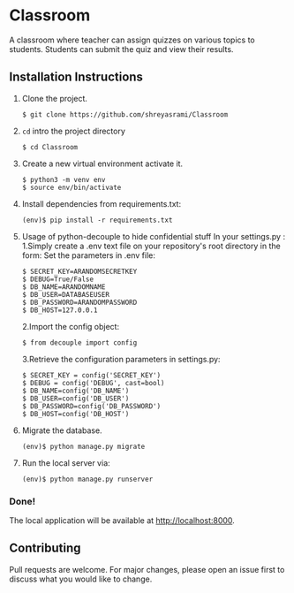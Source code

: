 # Classroom

A classroom where teacher can assign quizzes on various topics to students.
Students can submit the quiz and view their results.

## Installation Instructions

1. Clone the project.
    ```shell
    $ git clone https://github.com/shreyasrami/Classroom
    ```
2. `cd` intro the project directory
    ```shell
    $ cd Classroom
    ```
3. Create a new virtual environment activate it.
    ```shell
    $ python3 -m venv env
    $ source env/bin/activate
    ```
4. Install dependencies from requirements.txt:
    ```shell
    (env)$ pip install -r requirements.txt
    ```
5. Usage of python-decouple to hide confidential stuff
   In your settings.py :
   1.Simply create a .env text file on your repository's root directory in the form:
     Set the parameters in .env file:
     ```shell
     $ SECRET_KEY=ARANDOMSECRETKEY
     $ DEBUG=True/False
     $ DB_NAME=ARANDOMNAME
     $ DB_USER=DATABASEUSER
     $ DB_PASSWORD=ARANDOMPASSWORD
     $ DB_HOST=127.0.0.1
     ```
   2.Import the config object:
     ```shell
     $ from decouple import config
     ```
     
   3.Retrieve the configuration parameters in settings.py:
     ```shell
     $ SECRET_KEY = config('SECRET_KEY')
     $ DEBUG = config('DEBUG', cast=bool)
     $ DB_NAME=config('DB_NAME')
     $ DB_USER=config('DB_USER')
     $ DB_PASSWORD=config('DB_PASSWORD')
     $ DB_HOST=config('DB_HOST')
     ```
     
6. Migrate the database.
    ```shell
    (env)$ python manage.py migrate
    ```

7. Run the local server via:
    ```shell
    (env)$ python manage.py runserver
    ```

### Done!
The local application will be available at <a href="http://localhost:8000" target="_blank">http://localhost:8000</a>.

## Contributing
Pull requests are welcome. For major
changes, please open an issue first 
to discuss what you would like to change.

